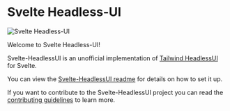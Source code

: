 # Svelte Headless-UI

![Svelte Headless-UI](https://raw.githubusercontent.com/CaptainCodeman/svelte-headlessui/8e312a2fc243e811d5d9b50e78457e10f650df49/packages/lib/static/svelte-headlessui-solid-text.svg?sanitize=true)

Welcome to Svelte Headless-UI!

Svelte-HeadlessUI is an unofficial implementation of [Tailwind HeadlessUI](https://headlessui.com/) for Svelte.

You can view the [Svelte-HeadlessUI readme](https://github.com/CaptainCodeman/svelte-headlessui/tree/master/packages/lib) for details on how to set it up.

If you want to contribute to the Svelte-HeadlessUI project you can read the [contributing guidelines](CONTRIBUTING.md) to learn more.
